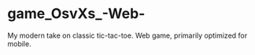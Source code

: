 # game_OsvXs_-Web-
My modern take on classic tic-tac-toe. Web game, primarily optimized for mobile.
